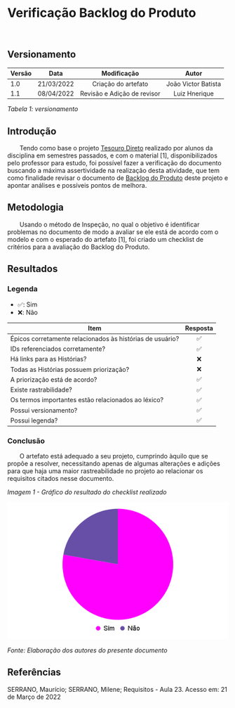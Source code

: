 # Verificação Backlog do Produto
<br>

## Versionamento

| Versão | Data | Modificação | Autor |
|-|-|:-:|:-:|
| 1.0 | 21/03/2022 | Criação do artefato | João Victor Batista |
| 1.1 | 08/04/2022 | Revisão e Adição de revisor | Luiz Hnerique |


*Tabela 1: versionamento*

## Introdução
<p style="align-text: justify">&emsp;&emsp;Tendo como base o projeto <a href="https://requisitos-de-software.github.io/2021.1-TesouroDireto/verificacao_suplementar/">Tesouro Direto</a> realizado por alunos da disciplina em semestres passados, e com o material [1], disponibilizados pelo professor para estudo, foi possível fazer a verificação do documento buscando a máxima assertividade na realização desta atividade, que tem como finalidade revisar o documento de <a href="https://requisitos-de-software.github.io/2021.2-Tembici/modelagem/backlog/product_backlog/">Backlog do Produto</a> deste projeto e apontar análises e possíveis pontos de melhora.</p>

## Metodologia
<p style="align-text: justify">&emsp;&emsp;Usando o método de Inspeção, no qual o objetivo é identificar problemas no documento de modo a avaliar se ele está de acordo com o modelo e com o esperado do artefato [1], foi criado um checklist de critérios para a avaliação do Backlog do Produto.</p>

## Resultados
### Legenda
- ✅: Sim
- ❌: Não

| Item | Resposta |
|-|:-:|
| Épicos corretamente relacionados às histórias de usuário? |✅|
| IDs referenciados corretamente? |✅|
| Há links para as Histórias? |❌|
| Todas as Histórias possuem priorização? |❌|
| A priorização está de acordo? |✅|
| Existe rastrabilidade? |✅|
| Os termos importantes estão relacionados ao léxico? |✅|
| Possui versionamento? |✅|
| Possui legenda? |✅|

### Conclusão
<p style="align-text: justify">&emsp;&emsp;O artefato está adequado a seu projeto, cumprindo àquilo que se propõe a resolver, necessitando apenas de algumas alterações e adições para que haja uma maior rastreabilidade no projeto ao relacionar os requisitos citados nesse documento.</p>

*Imagem 1 - Gráfico do resultado do checklist realizado*

![Gráfico do checklist realizado na verificação](../../assets/analise/verificacao/graficoBacklog.png)

*Fonte: Elaboração dos autores do presente documento*

## Referências 
<p> SERRANO, Maurício; SERRANO, Milene; Requisitos - Aula 23. Acesso em: 21 de Março de 2022</p>
